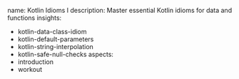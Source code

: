 name: Kotlin Idioms I
description: Master essential Kotlin idioms for data and functions
insights:
  - kotlin-data-class-idiom
  - kotlin-default-parameters
  - kotlin-string-interpolation
  - kotlin-safe-null-checks
aspects:
  - introduction
  - workout 